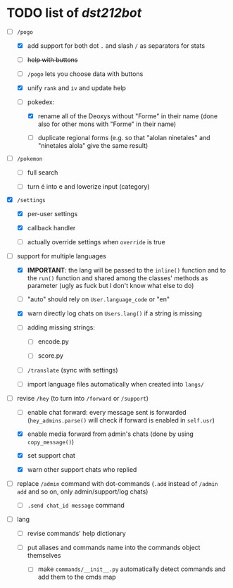 # TODO list of *dst212bot*

- [ ] `/pogo`
  
  - [x] add support for both dot `.` and slash `/` as separators for stats
  
  - [ ] ~~help with buttons~~
  
  - [ ] `/pogo` lets you choose data with buttons
  
  - [x] unify `rank` and `iv` and update help
  
  - [ ] pokedex:
    
    - [x] rename all of the Deoxys without "Forme" in their name (done also for other mons with "Forme" in their name)
    
    - [ ] duplicate regional forms (e.g. so that "alolan ninetales" and "ninetales alola" give the same result)

- [ ] `/pokemon`
  
  - [ ] full search
  
  - [ ] turn é into e and lowerize input (category)

- [x] `/settings`
  
  - [x] per-user settings
  
  - [x] callback handler
  
  - [ ] actually override settings when `override` is true

- [ ] support for multiple languages
  
  - [x] **IMPORTANT**: the lang will be passed to the `inline()` function and to the `run()` function and shared among the classes' methods as parameter (ugly as fuck but I don't know what else to do)
  
  - [ ] "auto" should rely on `User.language_code` or "en"
  
  - [x] warn directly log chats on `Users.lang()` if a string is missing
  
  - [ ] adding missing strings:
    
    - [ ] encode.py
    
    - [ ] score.py
  
  - [ ] `/translate` (sync with settings)
  
  - [ ] import language files automatically when created into `langs/`

- [ ] revise `/hey` (to turn into `/forward` or `/support`)
  
  - [ ] enable chat forward: every message sent is forwarded (`hey_admins.parse()` will check if forward is enabled in `self.usr`)
  
  - [x] enable media forward from admin's chats (done by using `copy_message()`)
  
  - [x] set support chat
  
  - [x] warn other support chats who replied

- [ ] replace `/admin` command with dot-commands (`.add` instead of `/admin add` and so on, only admin/support/log chats)
  
  - [ ] `.send chat_id message` command

- [ ] lang
  
  - [ ] revise commands' help dictionary
  
  - [ ] put aliases and commands name into the commands object themselves
    
    - [ ] make `commands/__init__.py` automatically detect commands and add them to the cmds map
